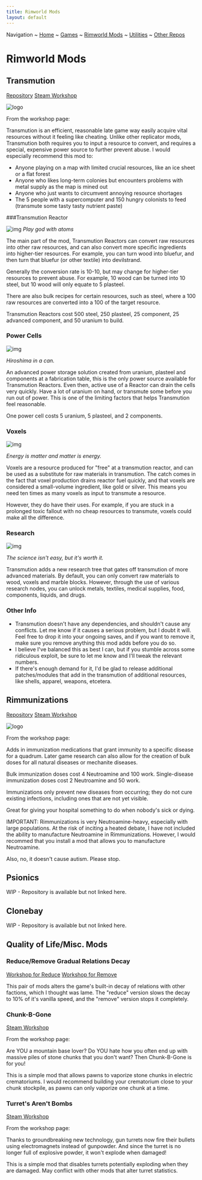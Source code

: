```yaml
---
title: Rimworld Mods
layout: default
---
```

Navigation ~ [Home](https://somewhereoutinspace.github.io/) ~ [Games](GAMES) ~ [Rimworld Mods](RIMWORLD) ~ [Utilities](UTIL) ~ [Other Repos](OTHER)



# Rimworld Mods

## Transmution

[Repository](https://github.com/SomewhereOutInSpace/Rimworld-Transmution)
[Steam Workshop](https://steamcommunity.com/sharedfiles/filedetails/?id=1727378796)

![logo](https://i.imgur.com/PpO7AbM.png)

From the workshop page:

Transmution is an efficient, reasonable late game way easily acquire vital resources without it feeling like cheating. Unlike other replicator mods, Transmution both requires you to input a resource to convert, and requires a special, expensive power source to further prevent abuse. I would especially recommend this mod to:

- Anyone playing on a map with limited crucial resources, like an ice sheet or a flat forest
- Anyone who likes long-term colonies but encounters problems with metal supply as the map is mined out
- Anyone who just wants to circumvent annoying resource shortages
- The 5 people with a supercomputer and 150 hungry colonists to feed (transmute some tasty tasty nutrient paste)

###Transmution Reactor

![img](https://i.imgur.com/fEdV79X.png)
*Play god with atoms*

The main part of the mod, Transmution Reactors can convert raw resources into other raw resources, and can also convert more specific ingredients into higher-tier resources. For example, you can turn wood into bluefur, and then turn that bluefur (or other textile) into devilstrand.

Generally the conversion rate is 10-10, but may change for higher-tier resources to prevent abuse. For example, 10 wood can be turned into 10 steel, but 10 wood will only equate to 5 plasteel.

There are also bulk recipes for certain resources, such as steel, where a 100 raw resources are converted into a 100 of the target resource.

Transmution Reactors cost 500 steel, 250 plasteel, 25 component, 25 advanced component, and 50 uranium to build.

### Power Cells 

![img](https://i.imgur.com/yKyaXbI.png)

*Hiroshima in a can.*

An advanced power storage solution created from uranium, plasteel and components at a fabrication table, this is the only power source available for Transmution Reactors. Even then, active use of a Reactor can drain the cells very quickly. Have a lot of uranium on hand, or transmute some before you run out of power. This is one of the limiting factors that helps Transmution feel reasonable.

One power cell costs 5 uranium, 5 plasteel, and 2 components.

### Voxels

![img](https://i.imgur.com/OQUBQBr.png)

*Energy is matter and matter is energy.*

Voxels are a resource produced for "free" at a transmution reactor, and can be used as a substitute for raw materials in transmution. The catch comes in the fact that voxel production drains reactor fuel quickly, and that voxels are considered a small-volume ingredient, like gold or silver. This means you need ten times as many voxels as input to transmute a resource.

However, they do have their uses. For example, if you are stuck in a prolonged toxic fallout with no cheap resources to transmute, voxels could make all the difference.

### Research

![img](https://i.imgur.com/809OqJE.png)

*The science isn't easy, but it's worth it.*

Transmution adds a new research tree that gates off transmution of more advanced materials. By default, you can only convert raw materials to wood, voxels and marble blocks. However, through the use of various research nodes, you can unlock metals, textiles, medical supplies, food, components, liquids, and drugs.

### Other Info

- Transmution doesn't have any dependencies, and shouldn't cause any conflicts. Let me know if it causes a serious problem, but I doubt it will. Feel free to drop it into your ongoing saves, and if you want to remove it, make sure you remove anything this mod adds before you do so.
- I believe I've balanced this as best I can, but if you stumble across some ridiculous exploit, be sure to let me know and I'll tweak the relevant numbers.
- If there's enough demand for it, I'd be glad to release additional patches/modules that add in the transmution of additional resources, like shells, apparel, weapons, etcetera.

## Rimmunizations

[Repository](https://github.com/SomewhereOutInSpace/Rimworld-Rimmunizations)
[Steam Workshop](https://steamcommunity.com/sharedfiles/filedetails/?id=1570428271)

![logo](https://i.imgur.com/keRJe77.png)

From the workshop page:

Adds in immunization medications that grant immunity to a specific disease for a quadrum. Later game research can also allow for the creation of bulk doses for all natural diseases or mechanite diseases. 

Bulk immunization doses cost 4 Neutroamine and 100 work. Single-disease immunization doses cost 2 Neutroamine and 50 work. 

Immunizations only prevent new diseases from occurring; they do not cure existing infections, including ones that are not yet visible.

Great for giving your hospital something to do when nobody's sick or dying.

IMPORTANT: Rimmunizations is very Neutroamine-heavy, especially with large populations. At the risk of inciting a heated debate, I have not included the ability to manufacture Neutroamine in Rimmunizations. However, I would recommed that you install a mod that allows you to manufacture Neutroamine.

Also, no, it doesn't cause autism. Please stop.

## Psionics

WIP - Repository is available but not linked here.

## Clonebay

WIP - Repository is available but not linked here.

## Quality of Life/Misc. Mods

### Reduce/Remove Gradual Relations Decay

[Workshop for Reduce](https://steamcommunity.com/sharedfiles/filedetails/?id=1581689948)
[Workshop for Remove](https://steamcommunity.com/sharedfiles/filedetails/?id=1575569674)

This pair of mods alters the game's built-in decay of relations with other factions, which I thought was lame. The "reduce" version slows the decay to 10% of it's vanilla speed, and the "remove" version stops it completely.

### Chunk-B-Gone

[Steam Workshop](https://steamcommunity.com/sharedfiles/filedetails/?id=1667031221)

From the workshop page:

Are YOU a mountain base lover? Do YOU hate how you often end up with massive piles of stone chunks that you don't want? Then Chunk-B-Gone is for you! 

This is a simple mod that allows pawns to vaporize stone chunks in electric crematoriums. I would recommend building your crematorium close to your chunk stockpile, as pawns can only vaporize one chunk at a time.

### Turret's Aren't Bombs

[Steam Workshop](https://steamcommunity.com/sharedfiles/filedetails/?id=1582628008)

From the workshop page:

Thanks to groundbreaking new technology, gun turrets now fire their bullets using electromagnets instead of gunpowder. And since the turret is no longer full of explosive powder, it won't explode when damaged! 

This is a simple mod that disables turrets potentially exploding when they are damaged. May conflict with other mods that alter turret statistics.
